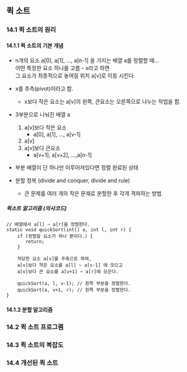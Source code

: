 ## 퀵 소트

### 14.1 퀵 소트의 원리

#### 14.1.1 퀵 소트의 기본 개념
* n개의 요소 a[0], a[1], ..., a[n-1] 을 가지는 배열 a를 정렬할 때...  
  어떤 특정한 요소 하나를 고름 - x라고 하면    
  그 요소가 최종적으로 놓여질 위치 a[v]로 이동 시킨다.
* x를 추측(pivot)이라고 함.
    *  x보다 작은 요소는 a[v]의 왼쪽, 큰요소는 오른쪽으로 나누는 작업을 함.

* 3부분으로 나눠진 배열 a
    1. a[v]보다 작은 요소
        * a[0], a[1], ..., a[v-1] 
    2. a[v]
    3. a[v]보다 큰요소
        * a[v+1], a[v+2], ...,a[n-1] 

* 부분 배열이 단 하나만 이루어져있다면 정렬 완료된 상태

* 분할 정복 (divide and conquer, divide and rule)
    * 큰 문제를 여러 개의 작은 문제로 분할한 후 각개 격파하는 방법

##### 퀵소트 알고리즘 (의사코드)
```
// 배열에서 a[l] ~ a[r]을 정렬한다. 
static void quickSort(int[] a, int l, int r) {
    if (정렬할 요소가 하나 뿐이다.) {
       return; 
    }
    
    적당한 요소 a[v]를 주축으로 하여,
    a[v]보다 작은 요소를 a[l] ~ a[v-1] 에 모으고
    a[v]보다 큰 요소를 a[v+1] ~ a[r]에 모은다.
    
    quickSort(a, l, v-1); // 왼쪽 부분을 정렬한다.
    quickSort(a, v+1, r); // 왼쪽 부분을 정렬한다.
}
```


#### 14.1.2 분할 알고리즘



### 14.2 퀵 소트 프로그램


### 14.3 퀵 소트의 복잡도


### 14.4 개선된 퀵 소트

